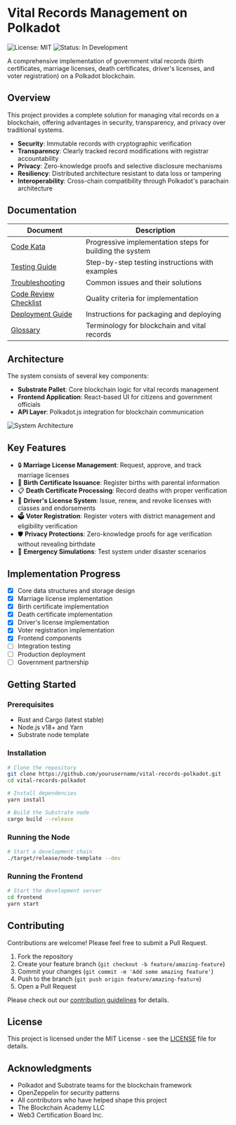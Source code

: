 # Vital Records Management on Polkadot

![License: MIT](https://img.shields.io/badge/License-MIT-blue.svg)
![Status: In Development](https://img.shields.io/badge/Status-In%20Development-yellow)

A comprehensive implementation of government vital records (birth certificates, marriage licenses, death certificates, driver's licenses, and voter registration) on a Polkadot blockchain.

## Overview

This project provides a complete solution for managing vital records on a blockchain, offering advantages in security, transparency, and privacy over traditional systems.

- **Security**: Immutable records with cryptographic verification
- **Transparency**: Clearly tracked record modifications with registrar accountability
- **Privacy**: Zero-knowledge proofs and selective disclosure mechanisms
- **Resiliency**: Distributed architecture resistant to data loss or tampering
- **Interoperability**: Cross-chain compatibility through Polkadot's parachain architecture

## Documentation

| Document | Description |
|----------|-------------|
| [Code Kata](./docs/code-kata.md) | Progressive implementation steps for building the system |
| [Testing Guide](./docs/guides/testing.md) | Step-by-step testing instructions with examples |
| [Troubleshooting](./docs/guides/troubleshooting.md) | Common issues and their solutions |
| [Code Review Checklist](./docs/guides/code-review.md) | Quality criteria for implementation |
| [Deployment Guide](./docs/guides/deployment.md) | Instructions for packaging and deploying |
| [Glossary](./docs/glossary.md) | Terminology for blockchain and vital records |

## Architecture

The system consists of several key components:

- **Substrate Pallet**: Core blockchain logic for vital records management
- **Frontend Application**: React-based UI for citizens and government officials
- **API Layer**: Polkadot.js integration for blockchain communication

![System Architecture](./docs/images/system-architecture.png)

## Key Features

- 🔒 **Marriage License Management**: Request, approve, and track marriage licenses
- 📄 **Birth Certificate Issuance**: Register births with parental information
- 📋 **Death Certificate Processing**: Record deaths with proper verification
- 🪪 **Driver's License System**: Issue, renew, and revoke licenses with classes and endorsements
- 🗳️ **Voter Registration**: Register voters with district management and eligibility verification
- 🛡️ **Privacy Protections**: Zero-knowledge proofs for age verification without revealing birthdate
- 🚨 **Emergency Simulations**: Test system under disaster scenarios

## Implementation Progress

- [x] Core data structures and storage design
- [x] Marriage license implementation
- [x] Birth certificate implementation
- [x] Death certificate implementation
- [x] Driver's license implementation
- [x] Voter registration implementation
- [x] Frontend components
- [ ] Integration testing
- [ ] Production deployment
- [ ] Government partnership

## Getting Started

### Prerequisites

- Rust and Cargo (latest stable)
- Node.js v18+ and Yarn
- Substrate node template

### Installation

```bash
# Clone the repository
git clone https://github.com/yourusername/vital-records-polkadot.git
cd vital-records-polkadot

# Install dependencies
yarn install

# Build the Substrate node
cargo build --release
```

### Running the Node

```bash
# Start a development chain
./target/release/node-template --dev
```

### Running the Frontend

```bash
# Start the development server
cd frontend
yarn start
```

## Contributing

Contributions are welcome! Please feel free to submit a Pull Request.

1. Fork the repository
2. Create your feature branch (`git checkout -b feature/amazing-feature`)
3. Commit your changes (`git commit -m 'Add some amazing feature'`)
4. Push to the branch (`git push origin feature/amazing-feature`)
5. Open a Pull Request

Please check out our [contribution guidelines](./CONTRIBUTING.md) for details.

## License

This project is licensed under the MIT License - see the [LICENSE](LICENSE) file for details.

## Acknowledgments

- Polkadot and Substrate teams for the blockchain framework
- OpenZeppelin for security patterns
- All contributors who have helped shape this project
- The Blockchain Academy LLC 
- Web3 Certification Board Inc.
